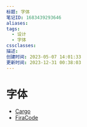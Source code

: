 ```yaml
---
标题: 字体
笔记ID: 1683439293646
aliases: 
tags:
  - 设计
  - 字体
cssclasses: 
描述: 
创建时间: 2023-05-07 14:01:33
更新时间: 2023-12-31 00:38:03
---
```


# 字体

- [Cargo](https://cargo.site/)
- [FiraCode](https://github.com/tonsky/FiraCode)
